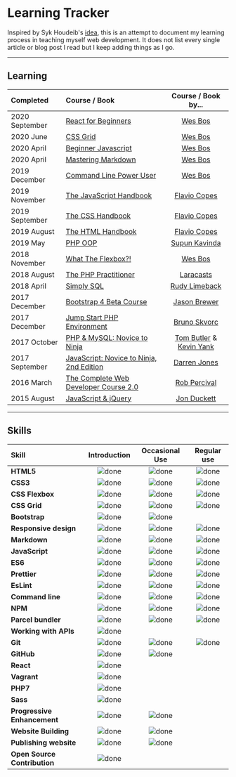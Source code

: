 # Learning Tracker

Inspired by Syk Houdeib's [idea](https://github.com/Syknapse/My-Learning-Tracker "Syk Houdeib's learning tracker on Github"), this is an attempt to document my learning process in teaching myself web development. It does not list every single article or blog post I read but I keep adding things as I go.

----

## Learning

[//]: # (Status images)

[Completed]: https://user-images.githubusercontent.com/29199184/32275438-8385f5c0-bf0b-11e7-9406-42265f71e2bd.png "Completed"
[In Progress]: https://user-images.githubusercontent.com/29199184/34462881-7305ddac-ee4d-11e7-9b57-589424820da4.png "In Progress"
[Soon]: https://user-images.githubusercontent.com/29199184/34462916-d5c37bd4-ee4d-11e7-9f4a-d57f2243281b.png "Soon"

|   Completed     | Course / Book                           |                Course / Book by...                        |
|:----------------|:----------------------------------------------------------------|:---------------------------------------:|
| 2020 September | [React for Beginners](https://reactforbeginners.com/)                                      | [Wes Bos] |
| 2020 June | [CSS Grid](https://cssgrid.io/)                                      | [Wes Bos] |
| 2020 April | [Beginner Javascript](https://wesbos.com/beginner-javascript)                                      | [Wes Bos] |
| 2020 April | [Mastering Markdown](https://wesbos.com/mastering-markdown)                                        | [Wes Bos] |
| 2019 December | [Command Line Power User](https://wesbos.com/command-line-video-tutorials)                      | [Wes Bos] |
| 2019 November | [The JavaScript Handbook ](https://flaviocopes.com/page/javascript-handbook/)                              | [Flavio Copes] |
| 2019 September | [The CSS Handbook ](https://flaviocopes.com/page/css-handbook/)                              | [Flavio Copes] |
| 2019 August | [The HTML Handbook ](https://flaviocopes.com/page/html-handbook/)                            | [Flavio Copes] |
| 2019 May | [PHP OOP](https://tutorials.supunkavinda.blog/php/oop-intro)                                   | [Supun Kavinda] |
| 2018 November | [What The Flexbox?!](https://flexbox.io/)                                    | [Wes Bos] |
| 2018 August | [The PHP Practitioner](https://laracasts.com/series/php-for-beginners)           | [Laracasts] |
| 2018 April | [Simply SQL](https://www.sitepoint.com/premium/books/simply-sql)           | [Rudy Limeback] |
| 2017 December | [Bootstrap 4 Beta Course ](https://www.sitepoint.com/premium/courses/introduction-to-bootstrap-4-2984)                                    | [Jason Brewer] |
| 2017 December | [Jump Start PHP Environment](https://www.sitepoint.com/premium/books/jump-start-php-environment)                                    | [Bruno Skvorc]  |
| 2017 October | [PHP & MySQL: Novice to Ninja](https://www.sitepoint.com/premium/books/php-mysql-novice-to-ninja-6th-edition)                                    | [Tom Butler] & [Kevin Yank]|
| 2017 September | [JavaScript: Novice to Ninja, 2nd Edition](https://www.sitepoint.com/premium/books/javascript-novice-to-ninja-2nd-edition)                                    | [Darren Jones]  |
| 2016 March | [The Complete Web Developer Course 2.0 ](https://www.udemy.com/course/the-complete-web-developer-course-2/)                                    | [Rob Percival]  |
| 2015 August | [JavaScript & jQuery](http://javascriptbook.com/)                                    | [Jon Duckett] |



[//]: # (Reference links to courses)

[Wes Bos]: https://wesbos.com
[Flavio Copes]: https://flaviocopes.com/
[Jason Brewer]: https://www.linkedin.com/in/jbrewer3
[Supun Kavinda]: https://twitter.com/_SupunKavinda
[Darren Jones]: https://www.sitepoint.com/author/djones
[Tom Butler]: https://www.sitepoint.com/author/tbutler
[Laracasts]: https://laracasts.com/topics/php
[Rudy Limeback]: https://www.sitepoint.com/author/rudy-limeback
[Kevin Yank]: https://www.sitepoint.com/author/kevin-yank
[Bruno Skvorc]: https://www.sitepoint.com/author/bskvorc
[Jon Duckett]: https://www.amazon.com/Jon-Duckett/e/B001IR3Q7I%3Fref=dbs_a_mng_rwt_scns_share
[Rob Percival]: https://www.udemy.com/user/robpercival/

----

## Skills

[done]: https://img.icons8.com/android/20/000000/checked.png "Done"

|               Skill              | Introduction | Occasional Use    | Regular use |
|:-------------------------------- |:-----------------:|:----------------------:|:----------------:|
|**HTML5**                         | ![done][done]     | ![done][done]          | ![done][done]    |
|**CSS3**                          | ![done][done]     | ![done][done]          | ![done][done]    |
|**CSS Flexbox**                   | ![done][done]     | ![done][done]          | ![done][done]    |
|**CSS Grid**                      | ![done][done]     | ![done][done]          | ![done][done]    |
|**Bootstrap**                     | ![done][done]     | ![done][done]          |                  |
|**Responsive design**             | ![done][done]     | ![done][done]          | ![done][done]    |
|**Markdown**                      | ![done][done]     | ![done][done]          | ![done][done]    |
|**JavaScript**                    | ![done][done]     | ![done][done]          | ![done][done]    |
|**ES6**                           | ![done][done]     | ![done][done]          | ![done][done]    |
|**Prettier**                      | ![done][done]     | ![done][done]          | ![done][done]    |
|**EsLint**                        | ![done][done]     | ![done][done]          | ![done][done]    |
|**Command line**                  | ![done][done]     | ![done][done]          | ![done][done]    |
|**NPM**                           | ![done][done]     | ![done][done]          | ![done][done]    |
|**Parcel bundler**                | ![done][done]     | ![done][done]          | ![done][done]    |
|**Working with APIs**             | ![done][done]     |                        |                  |
|**Git**                           | ![done][done]     | ![done][done]          | ![done][done]    |
|**GitHub**                        | ![done][done]     | ![done][done]          |                  |
|**React**                         | ![done][done]     |                        |                  |
|**Vagrant**                       | ![done][done]     |                        |                  |
|**PHP7**                          | ![done][done]     |                        |                  |
|**Sass**                          | ![done][done]     |                        |                  |
|**Progressive Enhancement**       | ![done][done]     | ![done][done]          |                  |
|**Website Building**              | ![done][done]     | ![done][done]          |                  |
|**Publishing website**            | ![done][done]     | ![done][done]          |                  |
|**Open Source Contribution**      | ![done][done]     |                        |                  |

